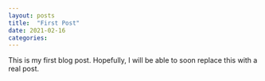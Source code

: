 ```yaml
---
layout: posts
title:  "First Post"
date: 2021-02-16
categories:
---
```


This is my first blog post.
Hopefully, I will be able to soon replace this with a real post. 
